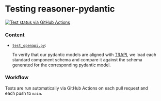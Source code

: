 # Testing reasoner-pydantic

[![Test status via GitHub Actions](https://github.com/TranslatorSRI/reasoner-pydantic/workflows/test/badge.svg)](https://github.com/TranslatorSRI/reasoner-pydantic/actions?query=workflow%3Atest)

### Content

* [`test_openapi.py`](test_openapi.py):

  To verify that our pydantic models are aligned with [TRAPI](https://github.com/NCATSTranslator/ReasonerAPI), we load each standard component schema and compare it against the schema generated for the corresponding pydantic model.

### Workflow

Tests are run automatically via GitHub Actions on each pull request and each push to `main`.
